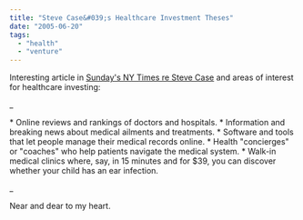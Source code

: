 ```yaml
---
title: "Steve Case&#039;s Healthcare Investment Theses"
date: "2005-06-20"
tags: 
  - "health"
  - "venture"
---
```


Interesting article in [Sunday's NY Times re Steve Case](http://www.wilmingtonstar.com/apps/pbcs.dll/article?AID=/20050619/ZNYT01/506190386/1004/Local) and areas of interest for healthcare investing:

_

\* Online reviews and rankings of doctors and hospitals. \* Information and breaking news about medical ailments and treatments. \* Software and tools that let people manage their medical records online. \* Health "concierges" or "coaches" who help patients navigate the medical system. \* Walk-in medical clinics where, say, in 15 minutes and for $39, you can discover whether your child has an ear infection.

_

Near and dear to my heart.

